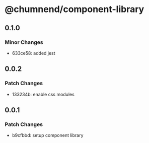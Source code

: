 # @chumnend/component-library

## 0.1.0

### Minor Changes

- 633ce58: added jest

## 0.0.2

### Patch Changes

- 133234b: enable css modules

## 0.0.1

### Patch Changes

- b9cfbbd: setup component library
